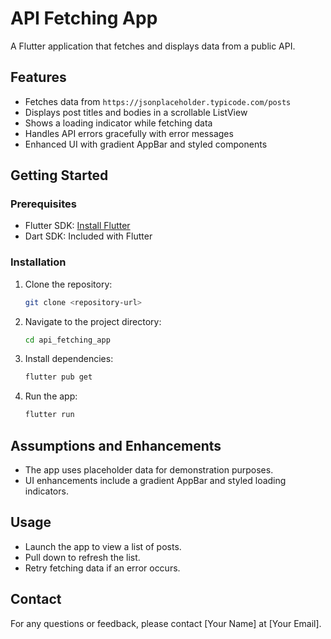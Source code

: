 # API Fetching App

A Flutter application that fetches and displays data from a public API.

## Features

- Fetches data from `https://jsonplaceholder.typicode.com/posts`
- Displays post titles and bodies in a scrollable ListView
- Shows a loading indicator while fetching data
- Handles API errors gracefully with error messages
- Enhanced UI with gradient AppBar and styled components

## Getting Started

### Prerequisites

- Flutter SDK: [Install Flutter](https://flutter.dev/docs/get-started/install)
- Dart SDK: Included with Flutter

### Installation

1. Clone the repository:
   ```bash
   git clone <repository-url>
   ```
2. Navigate to the project directory:
   ```bash
   cd api_fetching_app
   ```
3. Install dependencies:
   ```bash
   flutter pub get
   ```
4. Run the app:
   ```bash
   flutter run
   ```

## Assumptions and Enhancements

- The app uses placeholder data for demonstration purposes.
- UI enhancements include a gradient AppBar and styled loading indicators.

## Usage

- Launch the app to view a list of posts.
- Pull down to refresh the list.
- Retry fetching data if an error occurs.

## Contact

For any questions or feedback, please contact [Your Name] at [Your Email].
